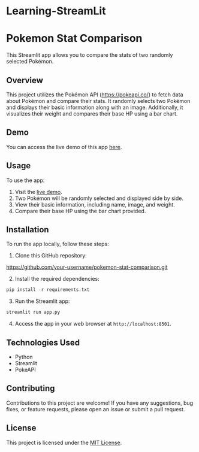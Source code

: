 # Learning-StreamLit

# Pokemon Stat Comparison

This Streamlit app allows you to compare the stats of two randomly selected Pokémon.

## Overview

This project utilizes the Pokémon API (https://pokeapi.co/) to fetch data about Pokémon and compare their stats. It randomly selects two Pokémon and displays their basic information along with an image. Additionally, it visualizes their weight and compares their base HP using a bar chart.

## Demo

You can access the live demo of this app [here](https://pokemon-stat-comparison.streamlit.app/).

## Usage

To use the app:

1. Visit the [live demo](https://pokemon-stat-comparison.streamlit.app/).
2. Two Pokémon will be randomly selected and displayed side by side.
3. View their basic information, including name, image, and weight.
4. Compare their base HP using the bar chart provided.

## Installation

To run the app locally, follow these steps:

1. Clone this GitHub repository:

https://github.com/your-username/pokemon-stat-comparison.git

2. Install the required dependencies:

```python
pip install -r requirements.txt
```
3. Run the Streamlit app:

```python
streamlit run app.py
```
4. Access the app in your web browser at `http://localhost:8501`.

## Technologies Used

- Python
- Streamlit
- PokeAPI

## Contributing

Contributions to this project are welcome! If you have any suggestions, bug fixes, or feature requests, please open an issue or submit a pull request.

## License

This project is licensed under the [MIT License](LICENSE).

